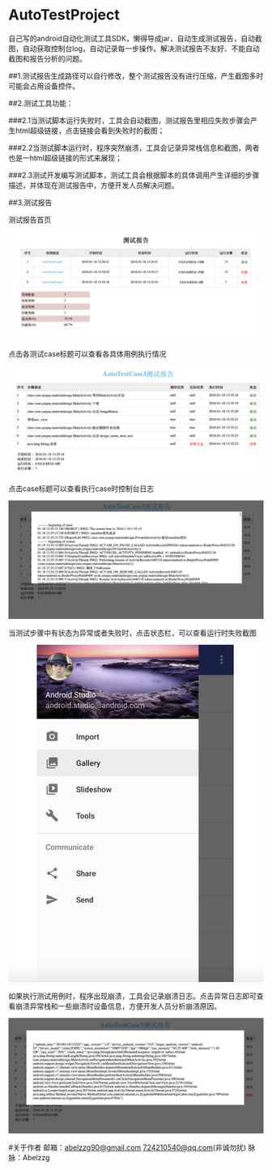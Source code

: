 # AutoTestProject
自己写的android自动化测试工具SDK，懒得导成jar，自动生成测试报告，自动截图，自动获取控制台log，自动记录每一步操作。解决测试报告不友好、不能自动截图和报告分析的问题。


##1.测试报告生成路径可以自行修改，整个测试报告没有进行压缩，产生截图多时可能会占用设备控件。


##2.测试工具功能：

###2.1当测试脚本运行失败时，工具会自动截图，测试报告里相应失败步骤会产生html超级链接，点击链接会看到失败时的截图；
                
                
###2.2当测试脚本运行时，程序突然崩溃，工具会记录异常栈信息和截图，两者也是一html超级链接的形式来展现；
                
                
###2.3测试开发编写测试脚本，测试工具会根据脚本的具体调用产生详细的步骤描述，并体现在测试报告中，方便开发人员解决问题。

##3.测试报告


测试报告首页

![image](https://raw.githubusercontent.com/Abelzzg/AutoTestProject/master/Screenshots/QQ20160205-0@2x.png)

点击各测试case标题可以查看各具体用例执行情况

![image](https://raw.githubusercontent.com/Abelzzg/AutoTestProject/master/Screenshots/QQ20160205-3@2x.png)

点击case标题可以查看执行case时控制台日志

![image](https://raw.githubusercontent.com/Abelzzg/AutoTestProject/master/Screenshots/QQ20160205-2@2x.png)

当测试步骤中有状态为异常或者失败时，点击状态栏，可以查看运行时失败截图

![image](https://raw.githubusercontent.com/Abelzzg/AutoTestProject/master/Screenshots/QQ20160205-4@2x.png)

如果执行测试用例时，程序出现崩溃，工具会记录崩溃日志。点击异常日志即可查看崩溃异常栈和一些崩溃时设备信息，方便开发人员分析崩溃原因。

![image](https://raw.githubusercontent.com/Abelzzg/AutoTestProject/master/Screenshots/QQ20160205-5@2x.png)

#关于作者
邮箱：abelzzg90@gmail.com 724210540@qq.com(非诚勿扰)  脉脉：Abelzzg  


